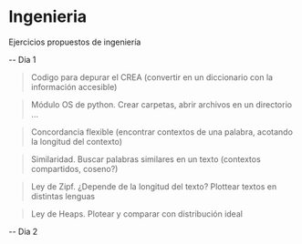 # Ingenieria

Ejercicios propuestos de ingeniería

-- Dia 1

> Codigo para depurar el CREA (convertir en un diccionario con la información accesible)

> Módulo OS de python. Crear carpetas, abrir archivos en un directorio ...

> Concordancia flexible (encontrar contextos de una palabra, acotando la longitud del contexto)

> Similaridad. Buscar palabras similares en un texto (contextos compartidos, coseno?)

> Ley de Zipf. ¿Depende de la longitud del texto? Plottear textos en distintas lenguas

> Ley de Heaps. Plotear y comparar con distribución ideal


-- Dia 2
